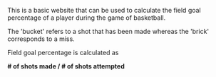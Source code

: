 This is a basic website that can be used to calculate the field goal percentage of a player during the game of basketball. 

The 'bucket' refers to a shot that has been made whereas the 'brick' corresponds to a miss.

Field goal percentage is calculated as

**# of shots made / # of shots attempted**
